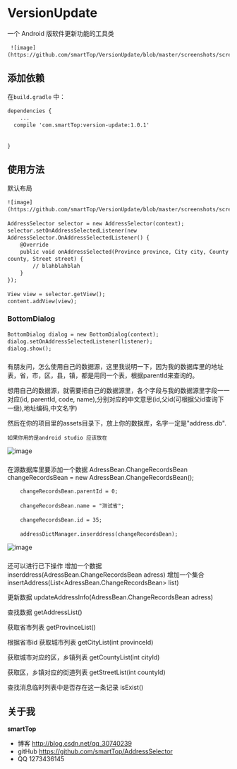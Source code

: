 # VersionUpdate

一个 Android 版软件更新功能的工具类

     ![image](https://github.com/smartTop/VersionUpdate/blob/master/screenshots/screenshort1.gif)
## 添加依赖

在`build.gradle` 中：

    dependencies {
        ...
      compile 'com.smartTop:version-update:1.0.1'


    }
    
## 使用方法

   默认布局

    ![image](https://github.com/smartTop/VersionUpdate/blob/master/screenshots/screenshort3.png)

    AddressSelector selector = new AddressSelector(context);
    selector.setOnAddressSelectedListener(new AddressSelector.OnAddressSelectedListener() {
        @Override
        public void onAddressSelected(Province province, City city, County county, Street street) {
            // blahblahblah
        }
    });
            
    View view = selector.getView();
    content.addView(view);
### BottomDialog

    BottomDialog dialog = new BottomDialog(context);
    dialog.setOnAddressSelectedListener(listener);
    dialog.show();
###
有朋友问，怎么使用自己的数据源，这里我说明一下，因为我的数据库里的地址表，省，市，区，县，镇，都是用同一个表，根据parentId来查询的。

想用自己的数据源，就需要把自己的数据源里，各个字段与我的数据源里字段一一对应(id, parentId, code, name),分别对应的中文意思(id,父id(可根据父id查询下一级),地址编码,中文名字)

然后在你的项目里的assets目录下，放上你的数据库，名字一定是"address.db".

    如果你用的是android studio 应该放在
 ![image](https://github.com/smartTop/AddressSelector/blob/master/screenshots/screenshort2.png)
###
在源数据库里要添加一个数据
 AdressBean.ChangeRecordsBean changeRecordsBean = new AdressBean.ChangeRecordsBean();

        changeRecordsBean.parentId = 0;

        changeRecordsBean.name = "测试省";

        changeRecordsBean.id = 35;

        addressDictManager.inserddress(changeRecordsBean);
![image](https://github.com/smartTop/AddressSelector/blob/master/screenshots/screenshort3.png)
###
 还可以进行已下操作 增加一个数据 inserddress(AdressBean.ChangeRecordsBean adress)  增加一个集合insertAddress(List<AdressBean.ChangeRecordsBean> list)

 更新数据 updateAddressInfo(AdressBean.ChangeRecordsBean adress)

 查找数据 getAddressList()

 获取省市列表 getProvinceList()

 根据省市id 获取城市列表 getCityList(int  provinceId)

 获取城市对应的区，乡镇列表 getCountyList(int cityId)

 获取区，乡镇对应的街道列表 getStreetList(int countyId)

  查找消息临时列表中是否存在这一条记录  isExist()
## 关于我

**smartTop**

- 博客 http://blog.csdn.net/qq_30740239
- gitHub https://github.com/smartTop/AddressSelector
- QQ 1273436145
